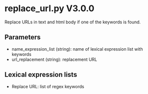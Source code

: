 replace_url.py V3.0.0
=====================

Replace URLs in text and html body if one of the keywords is found.

## Parameters
* name_expression_list (string): name of lexical expression list with keywords
* url_replacement (string): replacement URL

## Lexical expression lists
* Replace URL: list of regex keywords
